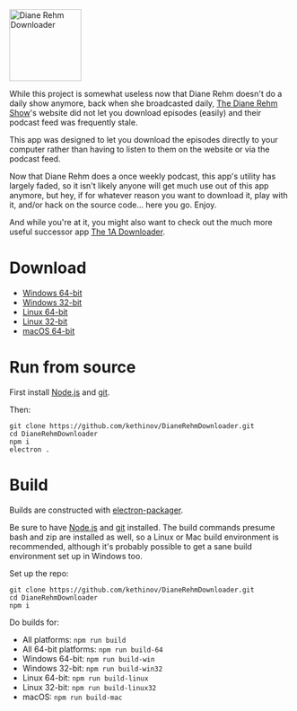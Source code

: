 <img src='https://raw.githubusercontent.com/kethinov/DianeRehmDownloader/master/images/dianerehmdownloaderlogo.png' alt='Diane Rehm Downloader' width='128' height='128'>

While this project is somewhat useless now that Diane Rehm doesn't do a daily show anymore, back when she broadcasted daily, [The Diane Rehm Show](http://thedianerehmshow.org/)'s website did not let you download episodes (easily) and their podcast feed was frequently stale.

This app was designed to let you download the episodes directly to your computer rather than having to listen to them on the website or via the podcast feed.

Now that Diane Rehm does a once weekly podcast, this app's utility has largely faded, so it isn't likely anyone will get much use out of this app anymore, but hey, if for whatever reason you want to download it, play with it, and/or hack on the source code… here you go. Enjoy.

And while you're at it, you might also want to check out the much more useful successor app [The 1A Downloader](https://github.com/kethinov/1ADownloader).

Download
===

- [Windows 64-bit](https://github.com/kethinov/DianeRehmDownloader/releases/download/1.0.10/Diane.Rehm.Downloader-win32-x64.zip)
- [Windows 32-bit](https://github.com/kethinov/DianeRehmDownloader/releases/download/1.0.10/Diane.Rehm.Downloader-win32-ia32.zip)
- [Linux 64-bit](https://github.com/kethinov/DianeRehmDownloader/releases/download/1.0.10/Diane.Rehm.Downloader-linux-x64.zip)
- [Linux 32-bit](https://github.com/kethinov/DianeRehmDownloader/releases/download/1.0.10/Diane.Rehm.Downloader-linux-ia32.zip)
- [macOS 64-bit](https://github.com/kethinov/DianeRehmDownloader/releases/download/1.0.10/Diane.Rehm.Downloader-darwin-x64.zip)

Run from source
===

First install [Node.js](https://nodejs.org) and [git](https://git-scm.com).

Then:

```
git clone https://github.com/kethinov/DianeRehmDownloader.git
cd DianeRehmDownloader
npm i
electron .
```

Build
===

Builds are constructed with [electron-packager](https://github.com/maxogden/electron-packager).

Be sure to have [Node.js](https://nodejs.org) and [git](https://git-scm.com) installed. The build commands presume bash and zip are installed as well, so a Linux or Mac build environment is recommended, although it's probably possible to get a sane build environment set up in Windows too.

Set up the repo:

```
git clone https://github.com/kethinov/DianeRehmDownloader.git
cd DianeRehmDownloader
npm i
```

Do builds for:

- All platforms: `npm run build`
- All 64-bit platforms: `npm run build-64`
- Windows 64-bit: `npm run build-win`
- Windows 32-bit: `npm run build-win32`
- Linux 64-bit: `npm run build-linux`
- Linux 32-bit: `npm run build-linux32`
- macOS: `npm run build-mac`
